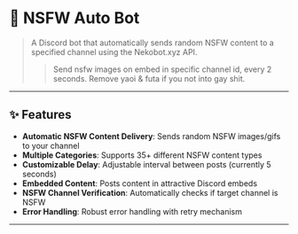 # 🚀 NSFW Auto Bot

> A Discord bot that automatically sends random NSFW content to a specified channel using the Nekobot.xyz API.
> > Send nsfw images on embed in specific channel id, every 2 seconds.
> > Remove yaoi & futa if you not into gay shit.

****

## ✨ Features

- **Automatic NSFW Content Delivery**: Sends random NSFW images/gifs to your channel
- **Multiple Categories**: Supports 35+ different NSFW content types
- **Customizable Delay**: Adjustable interval between posts (currently 5 seconds)
- **Embedded Content**: Posts content in attractive Discord embeds
- **NSFW Channel Verification**: Automatically checks if target channel is NSFW
- **Error Handling**: Robust error handling with retry mechanism

****
